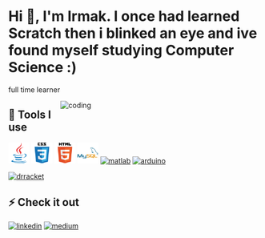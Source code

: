 <h1>Hi 👋, I'm Irmak. I once had learned Scratch then i blinked an eye and ive found myself studying Computer Science :)</h1>
<p>full time learner </p>
<image align= "right" alt="coding" width="400" src= "https://usagif.com/wp-content/uploads/gify/39-anime-dance-girl-usagif.gif">
<h2>🚀 Tools I use </h2>
<p><a target="_blank" href="https://raw.githubusercontent.com/devicons/devicon/master/icons/java/java-original.svg" style="display:  inline-block;"><img src="https://raw.githubusercontent.com/devicons/devicon/master/icons/java/java-original.svg" alt="java" width="42" height="42" /></a>
<a target="_blank" href="https://raw.githubusercontent.com/devicons/devicon/master/icons/css3/css3-original-wordmark.svg" style="display: inline-block;"><img src="https://raw.githubusercontent.com/devicons/devicon/master/icons/css3/css3-original-wordmark.svg" alt="css3" width="42" height="42" /></a>
<a target="_blank" href="https://raw.githubusercontent.com/devicons/devicon/master/icons/html5/html5-original-wordmark.svg" style="display: inline-block;"><img src="https://raw.githubusercontent.com/devicons/devicon/master/icons/html5/html5-original-wordmark.svg" alt="html5" width="42" height="42" /></a>
<a target="_blank" href="https://raw.githubusercontent.com/devicons/devicon/master/icons/mysql/mysql-original-wordmark.svg" style="display: inline-block;"><img src="https://raw.githubusercontent.com/devicons/devicon/master/icons/mysql/mysql-original-wordmark.svg" alt="mysql" width="42" height="42" /></a>
<a target="_blank" href="https://upload.wikimedia.org/wikipedia/commons/2/21/Matlab_Logo.png" style="display: inline-block;"><img src="https://upload.wikimedia.org/wikipedia/commons/2/21/Matlab_Logo.png" alt="matlab" width="42" height="42" /></a>
<a target="_blank" href="https://cdn.worldvectorlogo.com/logos/arduino-1.svg" style="display: inline-block;"><img src="https://cdn.worldvectorlogo.com/logos/arduino-1.svg" alt="arduino" width="42" height="42" /></a></p>
<a target="_blank" href="https://th.bing.com/th/id/OIP.vkIhDEPHEl4Er1ARHeY3xAHaHa?rs=1&pid=ImgDetMain" style="display: inline-block;"><img src="https://th.bing.com/th/id/OIP.vkIhDEPHEl4Er1ARHeY3xAHaHa?rs=1&pid=ImgDetMain" alt="drracket" width="42" height="42" /></a>
<h2>⚡ Check it out </h2>
<p><a target="_blank" href="https://www.linkedin.com/in/irmakdamlaozdemir" style="display: inline-block;"><img src="https://img.shields.io/badge/linkedin-logo?style=for-the-badge&logo=linkedin&logoColor=white&color=%230a77b6" alt="linkedin" /></a>
<a target="_blank" href="https://medium.com/@irmakozfe" style="display: inline-block;"><img src="https://img.shields.io/badge/medium-logo?style=for-the-badge&logo=medium&logoColor=white&color=black" alt="medium" /></a></p>

